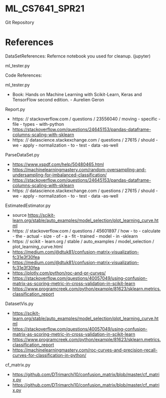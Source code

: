 
# ML_CS7641_SPR21
Git Repository


# References
DataSetReferences:
Refernce notebook you used for cleanup. (jupyter)

ml_tester.py

Code References:


ml_tester.py

- Book: Hands on Machine Learning with Scikit-Learn, Keras and TensorFlow second edition. - Aurelien Geron


Report.py

- https: // stackoverflow.com / questions / 23556040 / moving - specific - file - types - with-python
- https://stackoverflow.com/questions/24645153/pandas-dataframe-columns-scaling-with-sklearn
- https: // datascience.stackexchange.com / questions / 27615 / should - we - apply - normalization - to - test - data -as-well

ParseDataSet.py        
- https://www.xspdf.com/help/50480465.html
- https://machinelearningmastery.com/random-oversampling-and-undersampling-for-imbalanced-classification/
- https://stackoverflow.com/questions/24645153/pandas-dataframe-columns-scaling-with-sklearn
- https: // datascience.stackexchange.com / questions / 27615 / should - we - apply - normalization - to - test - data -as-well

EstimatedEstimator.py
- source https://scikit-learn.org/stable/auto_examples/model_selection/plot_learning_curve.html
-  https: // stackoverflow.com / questions / 45601897 / how - to - calculate - the - actual - size - of - a - fit - trained - model - in -sklearn
- https: // scikit - learn.org / stable / auto_examples / model_selection / plot_learning_curve.html
- https://medium.com/@dtuk81/confusion-matrix-visualization-fc31e3f30fea
- https://medium.com/@dtuk81/confusion-matrix-visualization-fc31e3f30fea
- https://plotly.com/python/roc-and-pr-curves/
- https://stackoverflow.com/questions/40057049/using-confusion-matrix-as-scoring-metric-in-cross-validation-in-scikit-learn
- https://www.programcreek.com/python/example/81623/sklearn.metrics.classification_report

DatasetVis.py
- https://scikit-learn.org/stable/auto_examples/model_selection/plot_learning_curve.html
- https://stackoverflow.com/questions/40057049/using-confusion-matrix-as-scoring-metric-in-cross-validation-in-scikit-learn
- https://www.programcreek.com/python/example/81623/sklearn.metrics.classification_report
- https://machinelearningmastery.com/roc-curves-and-precision-recall-curves-for-classification-in-python/

cf_matrix.py
- https://github.com/DTrimarchi10/confusion_matrix/blob/master/cf_matrix.py
- https://github.com/DTrimarchi10/confusion_matrix/blob/master/cf_matrix.py
